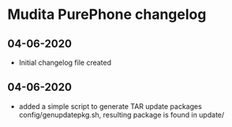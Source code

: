 # Mudita PurePhone changelog

## **04-06-2020**
* Initial changelog file created

## **04-06-2020**
* added a simple script to generate TAR update packages
  config/genupdatepkg.sh, resulting package is found in update/